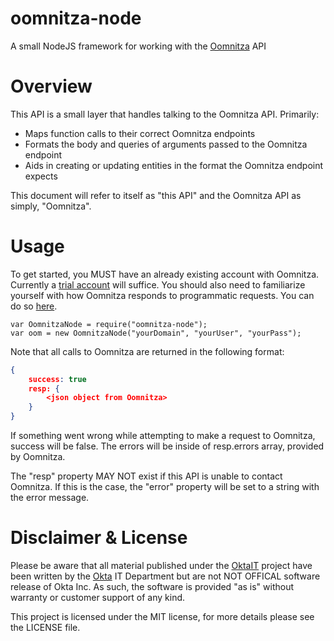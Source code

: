 oomnitza-node
=============

A small NodeJS framework for working with the [Oomnitza](http://www.oomnitza.com/) API

# Overview
This API is a small layer that handles talking to the Oomnitza API. Primarily:
- Maps function calls to their correct Oomnitza endpoints
- Formats the body and queries of arguments passed to the Oomnitza endpoint
- Aids in creating or updating entities in the format the Oomnitza endpoint expects

This document will refer to itself as "this API" and the Oomnitza API as simply, "Oomnitza".

# Usage
To get started, you MUST have an already existing account with Oomnitza.  Currently a [trial account](https://wiki.oomnitza.com/wiki/Signing_Up_for_Trial_Access) will suffice. 
You should also need to familiarize yourself with how Oomnitza responds to programmatic requests. You can do so [here](https://wiki.oomnitza.com/wiki/REST_API).

```node
var OomnitzaNode = require("oomnitza-node");
var oom = new OomnitzaNode("yourDomain", "yourUser", "yourPass");
```

Note that all calls to Oomnitza are returned in the following format:
```JSON
{
    success: true
    resp: {
        <json object from Oomnitza>
    }
}
```

If something went wrong while attempting to make a request to Oomnitza, success will be false.
The errors will be inside of resp.errors array, provided by Oomnitza.

The "resp" property MAY NOT exist if this API is unable to contact Oomnitza. If this is the case,
the "error" property will be set to a string with the error message.

# Disclaimer & License
Please be aware that all material published under the [OktaIT](https://github.com/OktaIT/) project have been written by the [Okta](http://www.okta.com/) IT Department but are not NOT OFFICAL software release of Okta Inc.  As such, the software is provided "as is" without warranty or customer support of any kind.

This project is licensed under the MIT license, for more details please see the LICENSE file.
